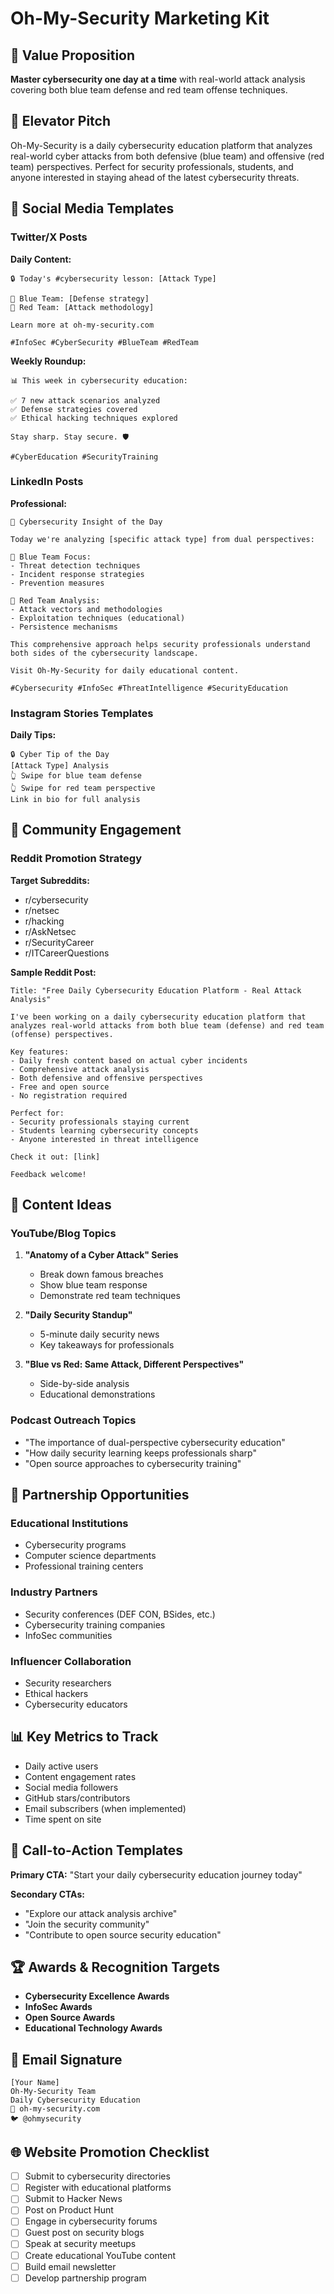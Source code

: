 # Oh-My-Security Marketing Kit

## 🎯 Value Proposition

**Master cybersecurity one day at a time** with real-world attack analysis covering both blue team defense and red team offense techniques.

## 📝 Elevator Pitch

Oh-My-Security is a daily cybersecurity education platform that analyzes real-world cyber attacks from both defensive (blue team) and offensive (red team) perspectives. Perfect for security professionals, students, and anyone interested in staying ahead of the latest cybersecurity threats.

## 🎨 Social Media Templates

### Twitter/X Posts

**Daily Content:**

```
🔒 Today's #cybersecurity lesson: [Attack Type]

🔵 Blue Team: [Defense strategy]
🔴 Red Team: [Attack methodology]

Learn more at oh-my-security.com

#InfoSec #CyberSecurity #BlueTeam #RedTeam
```

**Weekly Roundup:**

```
📊 This week in cybersecurity education:

✅ 7 new attack scenarios analyzed
✅ Defense strategies covered
✅ Ethical hacking techniques explored

Stay sharp. Stay secure. 🛡️

#CyberEducation #SecurityTraining
```

### LinkedIn Posts

**Professional:**

```
🔐 Cybersecurity Insight of the Day

Today we're analyzing [specific attack type] from dual perspectives:

🔵 Blue Team Focus:
- Threat detection techniques
- Incident response strategies
- Prevention measures

🔴 Red Team Analysis:
- Attack vectors and methodologies
- Exploitation techniques (educational)
- Persistence mechanisms

This comprehensive approach helps security professionals understand both sides of the cybersecurity landscape.

Visit Oh-My-Security for daily educational content.

#Cybersecurity #InfoSec #ThreatIntelligence #SecurityEducation
```

### Instagram Stories Templates

**Daily Tips:**

```
🔒 Cyber Tip of the Day
[Attack Type] Analysis
👆 Swipe for blue team defense
👆 Swipe for red team perspective
Link in bio for full analysis
```

## 📱 Community Engagement

### Reddit Promotion Strategy

**Target Subreddits:**

- r/cybersecurity
- r/netsec
- r/hacking
- r/AskNetsec
- r/SecurityCareer
- r/ITCareerQuestions

**Sample Reddit Post:**

```
Title: "Free Daily Cybersecurity Education Platform - Real Attack Analysis"

I've been working on a daily cybersecurity education platform that analyzes real-world attacks from both blue team (defense) and red team (offense) perspectives.

Key features:
- Daily fresh content based on actual cyber incidents
- Comprehensive attack analysis
- Both defensive and offensive perspectives
- Free and open source
- No registration required

Perfect for:
- Security professionals staying current
- Students learning cybersecurity concepts
- Anyone interested in threat intelligence

Check it out: [link]

Feedback welcome!
```

## 🎥 Content Ideas

### YouTube/Blog Topics

1. **"Anatomy of a Cyber Attack" Series**

   - Break down famous breaches
   - Show blue team response
   - Demonstrate red team techniques

2. **"Daily Security Standup"**

   - 5-minute daily security news
   - Key takeaways for professionals

3. **"Blue vs Red: Same Attack, Different Perspectives"**
   - Side-by-side analysis
   - Educational demonstrations

### Podcast Outreach Topics

- "The importance of dual-perspective cybersecurity education"
- "How daily security learning keeps professionals sharp"
- "Open source approaches to cybersecurity training"

## 🤝 Partnership Opportunities

### Educational Institutions

- Cybersecurity programs
- Computer science departments
- Professional training centers

### Industry Partners

- Security conferences (DEF CON, BSides, etc.)
- Cybersecurity training companies
- InfoSec communities

### Influencer Collaboration

- Security researchers
- Ethical hackers
- Cybersecurity educators

## 📊 Key Metrics to Track

- Daily active users
- Content engagement rates
- Social media followers
- GitHub stars/contributors
- Email subscribers (when implemented)
- Time spent on site

## 🎯 Call-to-Action Templates

**Primary CTA:**
"Start your daily cybersecurity education journey today"

**Secondary CTAs:**

- "Explore our attack analysis archive"
- "Join the security community"
- "Contribute to open source security education"

## 🏆 Awards & Recognition Targets

- **Cybersecurity Excellence Awards**
- **InfoSec Awards**
- **Open Source Awards**
- **Educational Technology Awards**

## 📧 Email Signature

```
[Your Name]
Oh-My-Security Team
Daily Cybersecurity Education
🔗 oh-my-security.com
🐦 @ohmysecurity
```

## 🌐 Website Promotion Checklist

- [ ] Submit to cybersecurity directories
- [ ] Register with educational platforms
- [ ] Submit to Hacker News
- [ ] Post on Product Hunt
- [ ] Engage in cybersecurity forums
- [ ] Guest post on security blogs
- [ ] Speak at security meetups
- [ ] Create educational YouTube content
- [ ] Build email newsletter
- [ ] Develop partnership program
